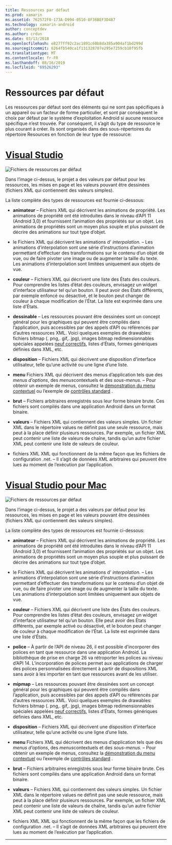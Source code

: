 ```yaml
---
title: Ressources par défaut
ms.prod: xamarin
ms.assetid: 762572F0-173A-D994-0510-8F36BEF3D487
ms.technology: xamarin-android
author: conceptdev
ms.author: crdun
ms.date: 03/13/2018
ms.openlocfilehash: e8277ff92c2ac1891c60b8da385a904af1bd299d
ms.sourcegitcommit: 6264fb540ca1f131328707e295e7259cb10f95fb
ms.translationtype: MT
ms.contentlocale: fr-FR
ms.lasthandoff: 08/16/2019
ms.locfileid: "69526293"
---
```

# <a name="default-resources"></a>Ressources par défaut

Les ressources par défaut sont des éléments qui ne sont pas spécifiques à un appareil ou un facteur de forme particulier, et sont par conséquent le choix par défaut par le système d’exploitation Android si aucune ressource spécifique n’est trouvée. Par conséquent, il s’agit du type de ressource le plus courant à créer. Ils sont organisés dans des sous-répertoires du répertoire Resources en fonction de leur type de ressource:

# <a name="visual-studiotabwindows"></a>[Visual Studio](#tab/windows)

![Fichiers de ressources par défaut](default-resources-images/01-resource-files-vs.png)

Dans l’image ci-dessus, le projet a des valeurs par défaut pour les ressources, les mises en page et les valeurs pouvant être dessinées (fichiers XML qui contiennent des valeurs simples).

La liste complète des types de ressources est fournie ci-dessous:

- **animateur** &ndash; Fichiers XML qui décrivent les animations de propriété.
   Les animations de propriété ont été introduites dans le niveau d’API 11 (Android 3,0) et fournissent l’animation des propriétés sur un objet. Les animations de propriétés sont un moyen plus souple et plus puissant de décrire des animations sur tout type d’objet.

- le Fichiers XML qui décrivent les animations d' *interpolation.* &ndash; Les animations d’interpolation sont une série d’instructions d’animation permettant d’effectuer des transformations sur le contenu d’un objet de vue, ou de faire pivoter une image ou de augmenter la taille du texte. Les animations d’interpolation sont limitées uniquement aux objets de vue.

- **couleur** &ndash; Fichiers XML qui décrivent une liste des États des couleurs. Pour comprendre les listes d’état des couleurs, envisagez un widget d’interface utilisateur tel qu’un bouton.
   Il peut avoir des États différents, par exemple enfoncé ou désactivé, et le bouton peut changer de couleur à chaque modification de l’État. La liste est exprimée dans une liste d’États.

- **dessinable** &ndash; Les ressources pouvant être dessinées sont un concept général pour les graphiques qui peuvent être compilés dans l’application, puis accessibles par des appels d’API ou référencés par d’autres ressources XML.
   Voici quelques exemples de drawables: fichiers bitmap (. png,. gif,. jpg), images bitmap redimensionnables spéciales appelées [neuf correctifs](https://developer.android.com/guide/topics/graphics/2d-graphics.html#nine-patch), listes d’États, formes génériques définies dans XML, etc.
 
- **disposition** &ndash; Fichiers XML qui décrivent une disposition d’interface utilisateur, telle qu’une activité ou une ligne d’une liste.

- **menu** Fichiers XML qui décrivent des menus d’application tels que des *menus d’options*, des *menus*contextuels et des *sous-menus.* &ndash; Pour obtenir un exemple de menus, consultez la [démonstration du menu contextuel](https://docs.microsoft.com/samples/xamarin/monodroid-samples/popupmenudemo) ou l’exemple de [contrôles standard](https://docs.microsoft.com/samples/xamarin/mobile-samples/standardcontrols/) .

- **brut** &ndash; Fichiers arbitraires enregistrés sous leur forme binaire brute. Ces fichiers sont compilés dans une application Android dans un format binaire.

- **valeurs** &ndash; Fichiers XML qui contiennent des valeurs simples. Un fichier XML dans le répertoire values ne définit pas une seule ressource, mais peut à la place définir plusieurs ressources. Par exemple, un fichier XML peut contenir une liste de valeurs de chaîne, tandis qu’un autre fichier XML peut contenir une liste de valeurs de couleur.

- fichiers XML XML qui fonctionnent de la même façon que les fichiers de configuration .net. &ndash; Il s’agit de données XML arbitraires qui peuvent être lues au moment de l’exécution par l’application.


# <a name="visual-studio-for-mactabmacos"></a>[Visual Studio pour Mac](#tab/macos)

![Fichiers de ressources par défaut](default-resources-images/01-resource-files-xs.png)

Dans l’image ci-dessus, le projet a des valeurs par défaut pour les ressources, les mises en page et les valeurs pouvant être dessinées (fichiers XML qui contiennent des valeurs simples).

La liste complète des types de ressources est fournie ci-dessous:

- **animateur** &ndash; Fichiers XML qui décrivent les animations de propriété.
   Les animations de propriété ont été introduites dans le niveau d’API 11 (Android 3,0) et fournissent l’animation des propriétés sur un objet. Les animations de propriétés sont un moyen plus souple et plus puissant de décrire des animations sur tout type d’objet.

- le Fichiers XML qui décrivent les animations d' *interpolation.* &ndash; Les animations d’interpolation sont une série d’instructions d’animation permettant d’effectuer des transformations sur le contenu d’un objet de vue, ou de faire pivoter une image ou de augmenter la taille du texte. Les animations d’interpolation sont limitées uniquement aux objets de vue.

- **couleur** &ndash; Fichiers XML qui décrivent une liste des États des couleurs. Pour comprendre les listes d’état des couleurs, envisagez un widget d’interface utilisateur tel qu’un bouton.
   Elle peut avoir des États différents, par exemple activé ou désactivé, et le bouton peut changer de couleur à chaque modification de l’État. La liste est exprimée dans une liste d’États.

- **police** &ndash; À partir de l’API de niveau 26, il est possible d’incorporer des polices en tant que ressource dans une application Android. La bibliothèque de prise en charge 26 va rétroporter les polices au niveau d’API 14. L’incorporation de polices permet aux applications de charger des polices personnalisées directement à partir de dispositions XML sans avoir à les importer en tant que ressources avant de les utiliser.

- **mipmap** &ndash; Les ressources pouvant être dessinées sont un concept général pour les graphiques qui peuvent être compilés dans l’application, puis accessibles par des appels d’API ou référencés par d’autres ressources XML.
   Voici quelques exemples de drawables: fichiers bitmap (. png,. gif,. jpg), images bitmap redimensionnables spéciales appelées [neuf correctifs](https://developer.android.com/guide/topics/graphics/2d-graphics.html#nine-patch), listes d’États, formes génériques définies dans XML, etc.

- **disposition** &ndash; Fichiers XML qui décrivent une disposition d’interface utilisateur, telle qu’une activité ou une ligne d’une liste.

- **menu** Fichiers XML qui décrivent des menus d’application tels que des *menus d’options*, des *menus*contextuels et des *sous-menus.* &ndash; Pour obtenir un exemple de menus, consultez la [démonstration du menu contextuel](https://docs.microsoft.com/samples/xamarin/monodroid-samples/popupmenudemo) ou l’exemple de [contrôles standard](https://docs.microsoft.com/samples/xamarin/mobile-samples/standardcontrols/) .

- **brut** &ndash; Fichiers arbitraires enregistrés sous leur forme binaire brute. Ces fichiers sont compilés dans une application Android dans un format binaire.

- **valeurs** &ndash; Fichiers XML qui contiennent des valeurs simples. Un fichier XML dans le répertoire values ne définit pas une seule ressource, mais peut à la place définir plusieurs ressources. Par exemple, un fichier XML peut contenir une liste de valeurs de chaîne, tandis qu’un autre fichier XML peut contenir une liste de valeurs de couleur.

- fichiers XML XML qui fonctionnent de la même façon que les fichiers de configuration .net. &ndash; Il s’agit de données XML arbitraires qui peuvent être lues au moment de l’exécution par l’application.

-----
